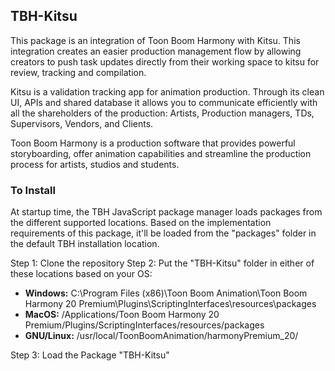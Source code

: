 ## TBH-Kitsu

This package is an integration of Toon Boom Harmony with Kitsu. This integration creates
an easier production management flow by allowing creators to push task updates directly
from their working space to kitsu for review, tracking and compilation.

Kitsu is a validation tracking app for animation production. Through its clean UI, APIs and shared database 
it allows you to communicate efficiently with all the shareholders of the production: Artists, 
Production managers, TDs, Supervisors, Vendors, and Clients. 

Toon Boom Harmony is a production software that provides powerful storyboarding, 
offer animation capabilities and streamline the production process for artists, studios and students.

### To Install

At startup time, the TBH JavaScript package manager loads packages from the different supported locations.
Based on the implementation requirements of this package, it'll be loaded from the "packages" folder in the default TBH installation location.

Step 1: Clone the repository
Step 2: Put the "TBH-Kitsu" folder in either of these locations based on your OS:

-  **Windows:** C:\Program Files (x86)\Toon Boom Animation\Toon Boom Harmony 20 Premium\Plugins\ScriptingInterfaces\resources\packages<br/>
-  **MacOS:** /Applications/Toon Boom Harmony 20 Premium/Plugins/ScriptingInterfaces/resources/packages<br/>
-  **GNU/Linux:** /usr/local/ToonBoomAnimation/harmonyPremium_20/

Step 3: Load the Package "TBH-Kitsu"
